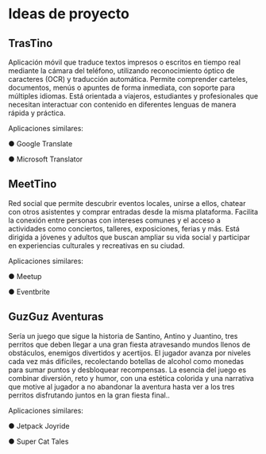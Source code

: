 # Ideas de proyecto

## TrasTino

Aplicación móvil que traduce textos impresos o escritos en tiempo real mediante la cámara del teléfono, utilizando reconocimiento óptico de caracteres (OCR) y traducción automática. Permite comprender carteles, documentos, menús o apuntes de forma inmediata, con soporte para múltiples idiomas. Está orientada a viajeros, estudiantes y profesionales que necesitan interactuar con contenido en diferentes lenguas de manera rápida y práctica.

Aplicaciones similares:

●	Google Translate

●	Microsoft Translator


## MeetTino

Red social que permite descubrir eventos locales, unirse a ellos, chatear con otros asistentes y comprar entradas desde la misma plataforma. Facilita la conexión entre personas con intereses comunes y el acceso a actividades como conciertos, talleres, exposiciones, ferias y más. Está dirigida a jóvenes y adultos que buscan ampliar su vida social y participar en experiencias culturales y recreativas en su ciudad.

Aplicaciones similares:

●	Meetup

●	Eventbrite

## GuzGuz Aventuras

Sería un juego que sigue la historia de Santino, Antino y Juantino, tres perritos que deben llegar a una gran fiesta atravesando mundos llenos de obstáculos, enemigos divertidos y acertijos. El jugador avanza por niveles cada vez más difíciles, recolectando botellas de alcohol como monedas para sumar puntos y desbloquear recompensas. La esencia del juego es combinar diversión, reto y humor, con una estética colorida y una narrativa que motive al jugador a no abandonar la aventura hasta ver a los tres perritos disfrutando juntos en la gran fiesta final..

Aplicaciones similares:

●	Jetpack Joyride

●	Super Cat Tales


